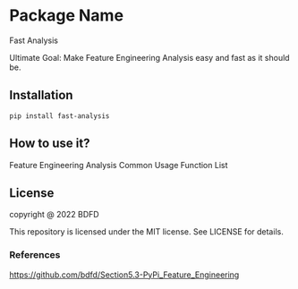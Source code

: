 <!--
 * @Author: BDFD
 * @Date: 2021-10-27 18:39:19
 * @LastEditTime: 2022-07-25 17:55:17
 * @LastEditors: BDFD
 * @Description: In User Settings Edit
 * @FilePath: \Section5.3-PyPi_Feature_Engineering\README.md
-->

# Package Name

Fast Analysis

Ultimate Goal: Make Feature Engineering Analysis easy and fast as it should be.

## Installation

`pip install fast-analysis`

## How to use it?

Feature Engineering Analysis Common Usage Function List

## License

copyright @ 2022 BDFD

This repository is licensed under the MIT license. See LICENSE for details.

### References

https://github.com/bdfd/Section5.3-PyPi_Feature_Engineering
